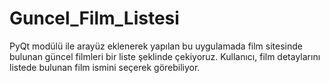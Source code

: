 # Guncel_Film_Listesi

PyQt modülü ile arayüz eklenerek yapılan bu uygulamada film sitesinde bulunan güncel filmleri bir liste şeklinde çekiyoruz. 
Kullanıcı, film detaylarını listede bulunan film ismini seçerek görebiliyor.

